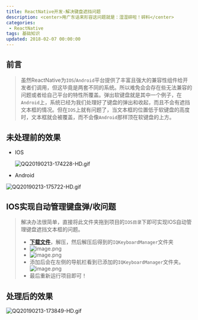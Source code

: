 ```yaml
---
title: ReactNative开发-解决键盘遮挡问题
description: <center>用广东话来形容这问题就是：湿湿碎啦！碎料</center>
categories:
 - ReactNative
tags: 基础知识
updated: 2018-02-07 00:00:00
---
```


## 前言 

> 虽然ReactNative为`IOS`/`Android`平台提供了丰富且强大的兼容性组件给开发者们调用，但这毕竟是两套不同的系统。所以难免会会存在些无法兼容的问题或者给自己平台的特性所覆盖。弹出软键盘就是其中一个例子，在`Android`上，系统已经为我们处理好了键盘的弹出和收起，而且不会有遮挡文本框的情况。但在`IOS`上就有问题了，当文本框的位置低于软键盘的高度时，文本框就会被覆盖，而不会像`Android`那样顶在软键盘的上方。

## 未处理前的效果

- IOS

  ![QQ20190213-174228-HD.gif](https://upload-images.jianshu.io/upload_images/8154981-c8e4de69259938f6.gif?imageMogr2/auto-orient/strip)

- Android

![QQ20190213-175722-HD.gif](https://upload-images.jianshu.io/upload_images/8154981-d88fb22347d399ca.gif?imageMogr2/auto-orient/strip)

## IOS实现自动管理键盘弹/收问题

> 解决办法很简单，直接将此文件夹拖到项目的`IOS目录`下即可实现IOS自动管理键盘遮挡文本框的问题。
>
> - **[下载文件](<https://codeload.github.com/lyichao/IQKeyboardManager/zip/master>)**，解压，然后解压后得到的`IQKeyboardManager`文件夹
> - ![image.png](https://upload-images.jianshu.io/upload_images/8154981-06f2d43fc342bf27.png?imageMogr2/auto-orient/strip%7CimageView2/2/w/1240)
> - ![image.png](https://upload-images.jianshu.io/upload_images/8154981-79f0d51a53c06b51.png?imageMogr2/auto-orient/strip%7CimageView2/2/w/1240)
> - 添加后会在左侧的导航栏看到已添加的`IQKeyboardManager`文件夹。![image.png](https://upload-images.jianshu.io/upload_images/8154981-02b418bdd700c62e.png?imageMogr2/auto-orient/strip%7CimageView2/2/w/1240)
> - 最后重新运行项目即可！

## 处理后的效果

![QQ20190213-173849-HD.gif](https://upload-images.jianshu.io/upload_images/8154981-c936d2fe2e7dcb2a.gif?imageMogr2/auto-orient/strip)